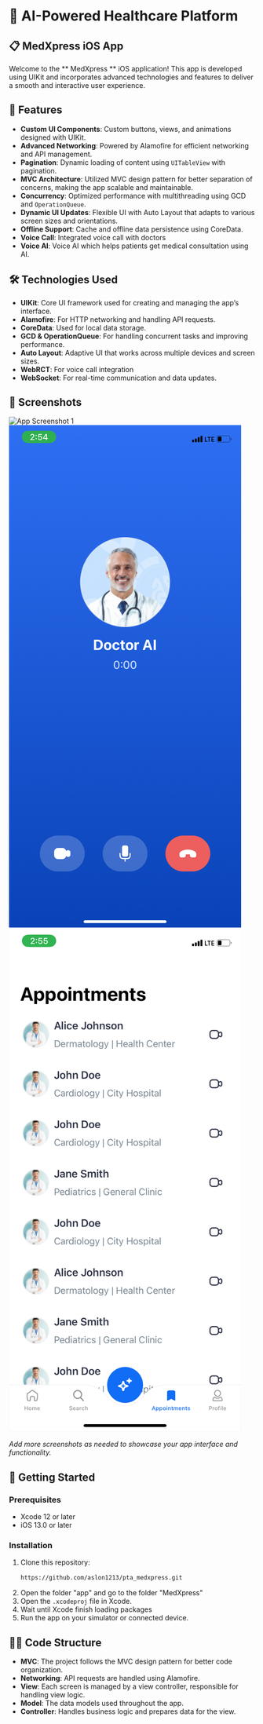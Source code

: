 # 🏥 **AI-Powered Healthcare Platform**

## 📋 **MedXpress iOS App**


Welcome to the ** MedXpress ** iOS application! This app is developed using UIKit and incorporates advanced technologies and features to deliver a smooth and interactive user experience.

## 🚀 Features

- **Custom UI Components**: Custom buttons, views, and animations designed with UIKit.
- **Advanced Networking**: Powered by Alamofire for efficient networking and API management.
- **Pagination**: Dynamic loading of content using `UITableView` with pagination.
- **MVC Architecture**: Utilized MVC design pattern for better separation of concerns, making the app scalable and maintainable.
- **Concurrency**: Optimized performance with multithreading using GCD and `OperationQueue`.
- **Dynamic UI Updates**: Flexible UI with Auto Layout that adapts to various screen sizes and orientations.
- **Offline Support**: Cache and offline data persistence using CoreData.
- **Voice Call**: Integrated voice call with doctors
- **Voice AI**: Voice AI which helps patients get medical consultation using AI.

## 🛠️ Technologies Used

- **UIKit**: Core UI framework used for creating and managing the app’s interface.
- **Alamofire**: For HTTP networking and handling API requests.
- **CoreData**: Used for local data storage.
- **GCD & OperationQueue**: For handling concurrent tasks and improving performance.
- **Auto Layout**: Adaptive UI that works across multiple devices and screen sizes.
- **WebRCT**: For voice call integration
- **WebSocket**: For real-time communication and data updates.

## 📱 Screenshots

![App Screenshot 1](../images/App_Screen_1.png)
![App Screenshot 1](../images/App_Screen_2.jpg)
![App Screenshot 1](../images/App_Screen_3.jpg)

_Add more screenshots as needed to showcase your app interface and functionality._

## 📖 Getting Started

### Prerequisites

- Xcode 12 or later
- iOS 13.0 or later

### Installation

1. Clone this repository:
    ```bash
    https://github.com/aslon1213/pta_medxpress.git
    ```
2. Open the folder "app" and go to the folder "MedXpress"  
2. Open the `.xcodeproj` file in Xcode.
3. Wait until Xcode finish loading packages
4. Run the app on your simulator or connected device.

## 🧑‍💻 Code Structure

- **MVC**: The project follows the MVC design pattern for better code organization.
- **Networking**: API requests are handled using Alamofire.
- **View**: Each screen is managed by a view controller, responsible for handling view logic.
- **Model**: The data models used throughout the app.
- **Controller**: Handles business logic and prepares data for the view.

